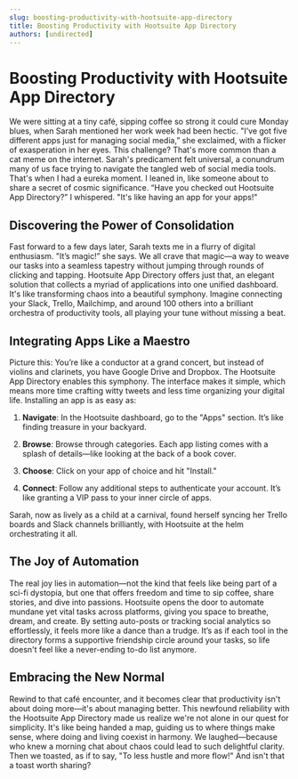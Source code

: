 ```yaml
---
slug: boosting-productivity-with-hootsuite-app-directory
title: Boosting Productivity with Hootsuite App Directory
authors: [undirected]
---
```


# Boosting Productivity with Hootsuite App Directory

We were sitting at a tiny café, sipping coffee so strong it could cure Monday blues, when Sarah mentioned her work week had been hectic. "I’ve got five different apps just for managing social media,” she exclaimed, with a flicker of exasperation in her eyes. This challenge? That's more common than a cat meme on the internet. Sarah's predicament felt universal, a conundrum many of us face trying to navigate the tangled web of social media tools. That's when I had a eureka moment. I leaned in, like someone about to share a secret of cosmic significance. “Have you checked out Hootsuite App Directory?” I whispered. "It's like having an app for your apps!" 

## Discovering the Power of Consolidation

Fast forward to a few days later, Sarah texts me in a flurry of digital enthusiasm. "It’s magic!” she says. We all crave that magic—a way to weave our tasks into a seamless tapestry without jumping through rounds of clicking and tapping. Hootsuite App Directory offers just that, an elegant solution that collects a myriad of applications into one unified dashboard. It's like transforming chaos into a beautiful symphony. Imagine connecting your Slack, Trello, Mailchimp, and around 100 others into a brilliant orchestra of productivity tools, all playing your tune without missing a beat.

## Integrating Apps Like a Maestro

Picture this: You’re like a conductor at a grand concert, but instead of violins and clarinets, you have Google Drive and Dropbox. The Hootsuite App Directory enables this symphony. The interface makes it simple, which means more time crafting witty tweets and less time organizing your digital life. Installing an app is as easy as: 

1. **Navigate**: In the Hootsuite dashboard, go to the "Apps" section. It’s like finding treasure in your backyard.
   
2. **Browse**: Browse through categories. Each app listing comes with a splash of details—like looking at the back of a book cover.

3. **Choose**: Click on your app of choice and hit "Install." 

4. **Connect**: Follow any additional steps to authenticate your account. It’s like granting a VIP pass to your inner circle of apps.

Sarah, now as lively as a child at a carnival, found herself syncing her Trello boards and Slack channels brilliantly, with Hootsuite at the helm orchestrating it all.

## The Joy of Automation

The real joy lies in automation—not the kind that feels like being part of a sci-fi dystopia, but one that offers freedom and time to sip coffee, share stories, and dive into passions. Hootsuite opens the door to automate mundane yet vital tasks across platforms, giving you space to breathe, dream, and create. By setting auto-posts or tracking social analytics so effortlessly, it feels more like a dance than a trudge. It’s as if each tool in the directory forms a supportive friendship circle around your tasks, so life doesn't feel like a never-ending to-do list anymore.

## Embracing the New Normal

Rewind to that café encounter, and it becomes clear that productivity isn't about doing more—it's about managing better. This newfound reliability with the Hootsuite App Directory made us realize we're not alone in our quest for simplicity. It's like being handed a map, guiding us to where things make sense, where doing and living coexist in harmony. We laughed—because who knew a morning chat about chaos could lead to such delightful clarity. Then we toasted, as if to say, "To less hustle and more flow!" And isn't that a toast worth sharing?